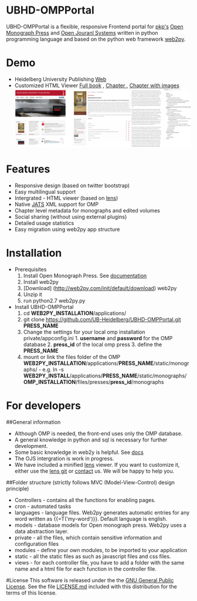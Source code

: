 # UBHD-OMPPortal
UBHD-OMPPortal is a flexible, responsive Frontend portal for [pkp's](https://pkp.sfu.ca/) [Open Monograph Press](https://pkp.sfu.ca/omp/) and [Open Jouranl Systems](https://pkp.sfu.ca/ojs/) written in python programming language and  based on the python web framework [web2py](http://www.web2py.com).

# Demo
- Heidelberg University Publishing  [Web](http://heiup.uni-heidelberg.de/)
- Customized HTML Viewer [Full book](http://heiup.uni-heidelberg.de/reader/index/43/heiUP_habenstein_abwesenheit_2015.xml) ,  [Chapter ](http://heiup.uni-heidelberg.de/reader/index/43/43-69-209-1-10-20150717.xml) ,  [Chapter with images](http://heiup.uni-heidelberg.de/reader/index/43/43-69-220-1-10-20150723.xml#figures)
![alt tag](static/images/UBHD-OMPPortal.png)

# Features
- Responsive design (based on twitter bootstrap)
- Easy multilingual support
- Intergrated - HTML viewer (based on [lens](https://github.com/elifesciences/lens/))
- Native [JATS](http://jats.nlm.nih.gov/) XML support for OMP
- Chapter level metadata for monographs and edited volumes
- Social sharing  (without using external plugins)
- Detailed usage statistics
- Easy migration using web2py app structure

# Installation
- Prerequisites
    1. Install Open Monograph Press. See [documentation](http://pkp.sfu.ca/omp/README)
    2. Install web2py
     1. [Download] (http://web2py.com/init/default/download) web2py
     2. Unzip it
     3. run python2.7 web2py.py
- Install UBHD-OMPPortal
     1. cd  **WEB2PY_INSTALLATION**/applications/
     2. git clone https://github.com/UB-Heidelberg/UBHD-OMPPortal.git **PRESS_NAME**
     3. Change the settings for your local omp installation private/appconfig.ini
       1. **username** and **password** for the OMP database
       2. **press_id** of the local omp press
       3. define the **PRESS_NAME**
     4. mount or link the files folder of the OMP  **WEB2PY_INSTALLATION**/applications/**PRESS_NAME**/static/monographs/
       - e.g. ln -s **WEB2PY_INSTALL**/applications/**PRESS_NAME**/static/monographs/ **OMP_INSTALLATION**/files/presses/**press_id**/monographs



# For developers

##General information
- Although OMP is needed, the front-end uses only the OMP database.
- A general knowledge in python  and sql is necessary for further development.
- Some  basic knowledge in web2y is helpful. See [docs]()
- The OJS intergration is work in progress.
- We have included a minified [lens](https://github.com/elifesciences/lens/) viewer. If you want to customize it, either use the [lens git](https://github.com/elifesciences/lens/)  or  [contact](mailto:dulip.withanage@gmail.com) us. We will be happy to help you.


##Folder structure
(strictly follows MVC (Model-View-Control) design principle)

- Controllers - contains all the functions for  enabling pages.
- cron - automated tasks
- languages -  language files. Web2py generates automatic entries for any word written as {{=T('my-word')}}. Default language is english.
- models - database models for Open monograph press. Web2py uses a  data abstraction layer.
- private - all the files, which contain sensitive information and configuration files
- modules - define your own modules, to be imported to your application
- static - all the static files as such as javascript files and css files.
- views - for each controller file, you have to  add a folder  with the same name and a html file for each function in the controller file.






#License
This software is released under the the [GNU General Public License](LICENSE.md).
See the file [LICENSE.md](LICENSE.md) included with this distribution for the terms of this license.











